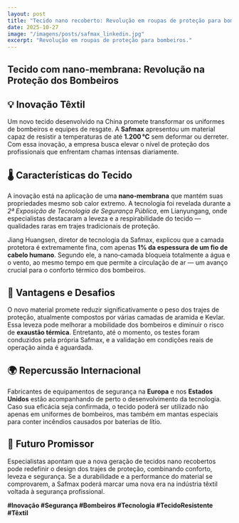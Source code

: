 ```yaml
---
layout: post
title: "Tecido nano recoberto: Revolução em roupas de proteção para bombeiros"
date: 2025-10-27
image: "/imagens/posts/safmax_linkedin.jpg"
excerpt: "Revolução em roupas de proteção para bombeiros."
---
```


<section class="post-conteudo">
  <h1>Tecido com nano-membrana: Revolução na Proteção dos Bombeiros</h1>

  <h2>💡 Inovação Têxtil</h2>
  <p>
    Um novo tecido desenvolvido na China promete transformar os uniformes de bombeiros e equipes de resgate.
    A <strong>Safmax</strong> apresentou um material capaz de resistir a temperaturas de até
    <strong>1.200 °C</strong> sem deformar ou derreter. 
    Com essa inovação, a empresa busca elevar o nível de
    proteção dos profissionais que enfrentam chamas intensas diariamente.
  </p>

  <h2>🌡️ Características do Tecido</h2>
  <p>
    A inovação está na aplicação de uma <strong>nano‑membrana</strong> que mantém suas propriedades mesmo sob calor
    extremo. 
    A tecnologia foi revelada durante a <em>2ª Exposição de Tecnologia de Segurança Pública</em>, em
    Lianyungang, onde especialistas destacaram a leveza e a respirabilidade do tecido — qualidades raras em trajes
    tradicionais de proteção.
  </p>
  <p>
    Jiang Huangsen, diretor de tecnologia da Safmax, explicou que a camada protetora é extremamente fina, com apenas
    <strong>1% da espessura de um fio de cabelo humano</strong>. 
    Segundo ele, a nano‑camada bloqueia totalmente a água
    e o vento, ao mesmo tempo em que permite a circulação de ar — um avanço crucial para o conforto térmico dos
    bombeiros.
  </p>

  <h2>🚒 Vantagens e Desafios</h2>
  <p>
    O novo material promete reduzir significativamente o peso dos trajes de proteção, atualmente compostos por várias
    camadas de aramida e Kevlar. 
    Essa leveza pode melhorar a mobilidade dos bombeiros e diminuir o risco de
    <strong>exaustão térmica</strong>. 
    Entretanto, até o momento, os testes foram conduzidos pela própria Safmax, e a
    validação em condições reais de operação ainda é aguardada.
  </p>

  <h2>🌍 Repercussão Internacional</h2>
  <p>
    Fabricantes de equipamentos de segurança na <strong>Europa</strong> e nos <strong>Estados Unidos</strong> estão
    acompanhando de perto o desenvolvimento da tecnologia. Caso sua eficácia seja confirmada, o tecido poderá ser
    utilizado não apenas em uniformes de bombeiros, mas também em mantas especiais para conter incêndios causados por
    baterias de lítio.
  </p>

  <h2>🔮 Futuro Promissor</h2>
  <p>
    Especialistas apontam que a nova geração de tecidos nano recobertos pode redefinir o design dos trajes de
    proteção, combinando conforto, leveza e segurança. 
    Se a durabilidade e a performance do material se comprovarem, a Safmax poderá marcar uma nova era 
    na indústria têxtil voltada à segurança profissional.
  </p>

  <p><strong>#Inovação #Segurança #Bombeiros #Tecnologia #TecidoResistente #Têxtil</strong></p>
</section>

